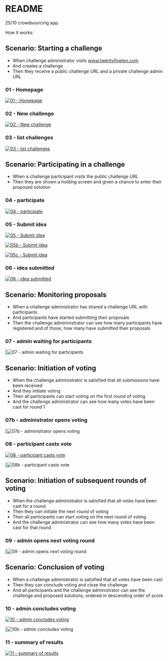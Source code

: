 # README

25/10 crowdsourcing app.

How it works:

## Scenario: Starting a challenge

- When challenge administrator visits www.twentyfiveten.com
- And creates a challenge
- Then they receive a public challenge URL and a private challenge admin URL

### 01 - Homepage

[![01 - Homepage](docs/thumbs/01%20-%20Homepage.png)](docs/01%20-%20Homepage.png)

### 02 - New challenge

[![02 - New challenge](docs/thumbs/02%20-%20New%20challenge.png)](docs/02%20-%20New%20challenge.png)

### 03 - list challenges

[![03 - list challenges](docs/thumbs/03%20-%20list%20challenges.png)](docs/03%20-%20list%20challenges.png)

## Scenario: Participating in a challenge

- When a challenge participant visits the public challenge URL
- Then they are shown a holding screen and given a chance to enter their proposed solution

### 04 - participate

[![04 - participate](docs/thumbs/04%20-%20participate.png)](docs/04%20-%20participate.png)

### 05 - Submit idea

[![05 - Submit idea](docs/thumbs/05%20-%20Submit%20idea.png)](docs/05%20-%20Submit%20idea.png)

[![05b - Submit idea](docs/thumbs/05b%20-%20Submit%20idea.png)](docs/05b%20-%20Submit%20idea.png)

[![05c - Submit idea](docs/thumbs/05c%20-%20Submit%20idea.png)](docs/05c%20-%20Submit%20idea.png)

### 06 - idea submitted

[![06 - idea submitted](docs/thumbs/06%20-%20idea%20submitted.png)](docs/06%20-%20idea%20submitted.png)

## Scenario: Monitoring proposals

- When a challenge administrator has shared a challenge URL with participants
- And participants have started submitting their proposals
- Then the challenge admininistrator can see how many participants have registered and of those, how many have submitted their proposals

### 07 - admin waiting for participants

[![07 - admin waiting for participants](docs/thumbs/](docs)07%20-%20admin%20waiting%20for%20participants.png)


## Scenario: Initiation of voting

- When the challenge administrator is satisfied that all submissions have been received
- And they initiate voting
- Then all participants can start voting on the first round of voting
- And the challenge administrator can see how many votes have been cast for round 1

### 07b - administrator opens voting

[![07b - administrator opens voting](docs/thumbs/](docs)07b%20-%20administrator%20opens%20voting.png)

### 08 - participant casts vote

[![08 - participant casts vote](docs/thumbs/08%20-%20participant%20casts%20vote.png)](docs/08%20-%20participant%20casts%20vote.png)

[![08b - participant casts vote](docs/thumbs/08b%20-%20participant%20casts%20vote.png](docs/08b%20-%20participant%20casts%20vote.png))

## Scenario: Initiation of subsequent rounds of voting

- When the challenge administrator is satisfied that all votes have been cast for a round
- Then they can initiate the next round of voting
- Then all participants can start voting on the next round of voting
- And the challenge administrator can see how many votes have been cast for that round

### 09 - admin opens next voting round

[![09 - admin opens next voting round](docs/thumbs/](docs)09%20-%20admin%20opens%20next%20voting%20round.png)

## Scenario: Conclusion of voting

- When a challenge administrator is satisfied that all votes have been cast
- Then they can conclude voting and close the challenge
- And all participants and the challenge administrator can see the challenge and proposed solutions, ordered in descending order of score


### 10 - admin concludes voting

[![10 - admin concludes voting](docs/thumbs/10%20-%20admin%20concludes%20voting.png)](docs/10%20-%20admin%20concludes%20voting.png)

[![10b - admin concludes voting](docs/thumbs/10b%20-%20admin%20concludes%20voting.png](docs/10b%20-%20admin%20concludes%20voting.png))

### 11 - summary of results

[![11 - summary of results](docs/thumbs/11%20-%20summary%20of%20results.png)](docs/11%20-%20summary%20of%20results.png)

